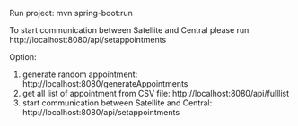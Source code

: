 Run project:
mvn spring-boot:run

To start communication between Satellite and Central please run http://localhost:8080/api/setappointments


Option:
1) generate random appointment: http://localhost:8080/generateAppointments 
2) get all list of appointment from CSV file: http://localhost:8080/api/fulllist 
3) start communication between Satellite and Central: http://localhost:8080/api/setappointments
